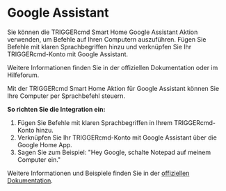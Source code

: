 # Google Assistant

Sie können die TRIGGERcmd Smart Home Google Assistant Aktion verwenden, um Befehle auf Ihren Computern auszuführen. Fügen Sie Befehle mit klaren Sprachbegriffen hinzu und verknüpfen Sie Ihr TRIGGERcmd-Konto mit Google Assistant.

Weitere Informationen finden Sie in der offiziellen Dokumentation oder im Hilfeforum.

Mit der TRIGGERcmd Smart Home Aktion für Google Assistant können Sie Ihre Computer per Sprachbefehl steuern.

**So richten Sie die Integration ein:**

1. Fügen Sie Befehle mit klaren Sprachbegriffen in Ihrem TRIGGERcmd-Konto hinzu.
2. Verknüpfen Sie Ihr TRIGGERcmd-Konto mit Google Assistant über die Google Home App.
3. Sagen Sie zum Beispiel: "Hey Google, schalte Notepad auf meinem Computer ein."

Weitere Informationen und Beispiele finden Sie in der [offiziellen Dokumentation](https://www.triggercmd.com).
